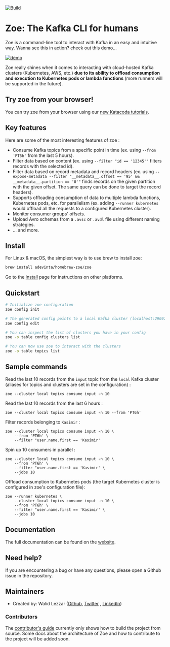 ![Build](https://github.com/adevinta/zoe/workflows/Build%20test/badge.svg)

# Zoe: The Kafka CLI for humans

Zoe is a command-line tool to interact with Kafka in an easy and intuitive way. Wanna see this in action? check out this
demo...

[![demo](https://asciinema.org/a/vSDNcUUaMMBkWxCSDD8u3s0No.svg)](https://asciinema.org/a/vSDNcUUaMMBkWxCSDD8u3s0No?speed=2.5&rows=35)

Zoe really shines when it comes to interacting with cloud-hosted Kafka clusters (Kubernetes, AWS, etc.) **due to its
ability to offload consumption and execution to Kubernetes pods or lambda functions** (more runners will be supported in
the future).

## Try zoe from your browser!

You can try zoe from your browser using our [new Katacoda tutorials](https://www.katacoda.com/wlezzar/courses/zoe).

## Key features

Here are some of the most interesting features of zoe :

- Consume Kafka topics from a specific point in time (ex. using `--from 'PT5h'` from the last 5 hours).
- Filter data based on content (ex. using `--filter "id == '12345'"` filters records with the selected id).
- Filter data based on record metadata and record headers (ex.
  using `--expose-metadata --filter "__metadata__.offset == '95' && __metadata__.partition == '0'"` finds records on the
  given partition with the given offset. The same query can be done to target the record headers).
- Supports offloading consumption of data to multiple lambda functions, Kubernetes pods, etc. for parallelism (ex.
  adding `--runner kubernetes` would offload all the requests to a configured Kubernetes cluster).
- Monitor consumer groups' offsets.
- Upload Avro schemas from a `.avsc` or `.avdl` file using different naming strategies.
- ... and more.

## Install

For Linux & macOS, the simplest way is to use brew to install zoe:

```bash
brew install adevinta/homebrew-zoe/zoe
```

Go to the [install](docs/install/overview.md) page for instructions on other platforms.

## Quickstart

```bash
# Initialize zoe configuration
zoe config init

# The generated config points to a local Kafka cluster (localhost:29092). You can edit it using the following command
zoe config edit

# You can inspect the list of clusters you have in your config
zoe -o table config clusters list

# You can now use zoe to interact with the clusters
zoe -o table topics list
```

## Sample commands

Read the last 10 records from the `input` topic from the `local` Kafka cluster (aliases for topics and clusters are set
in the configuration) :

```
zoe --cluster local topics consume input -n 10 
```

Read the last 10 records from the last 6 hours :

```
zoe --cluster local topics consume input -n 10 --from 'PT6h'
```

Filter records belonging to `Kasimir` :

```
zoe --cluster local topics consume input -n 10 \
    --from 'PT6h' \
    --filter "user.name.first == 'Kasimir'
```

Spin up 10 consumers in parallel :

```
zoe --cluster local topics consume input -n 10 \
    --from 'PT6h' \
    --filter "user.name.first == 'Kasimir' \
    --jobs 10
```

Offload consumption to Kubernetes pods (the target Kubernetes cluster is configured in zoe's configuration file):

```
zoe --runner kubernetes \
    --cluster local topics consume input -n 10 \
    --from 'PT6h' \
    --filter "user.name.first == 'Kasimir' \
    --jobs 10
```

## Documentation

The full documentation can be found on the [website](https://adevinta.github.io/zoe).

## Need help?

If you are encountering a bug or have any questions, please open a Github issue in the repository.

## Maintainers

- Created by: Walid Lezzar ([Github](https://github.com/wlezzar), [Twitter](https://twitter.com/walezz)
  , [LinkedIn](https://www.linkedin.com/in/walid-lezzar/))

### Contributors

The [contributor's guide](docs/contributing/README.md) currently only shows how to build the project from source. Some
docs about the architecture of Zoe and how to contribute to the project will be added soon. 
